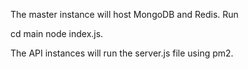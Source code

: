 The master instance will host MongoDB and Redis. Run

cd main
node index.js.

The API instances will run the server.js file using pm2.